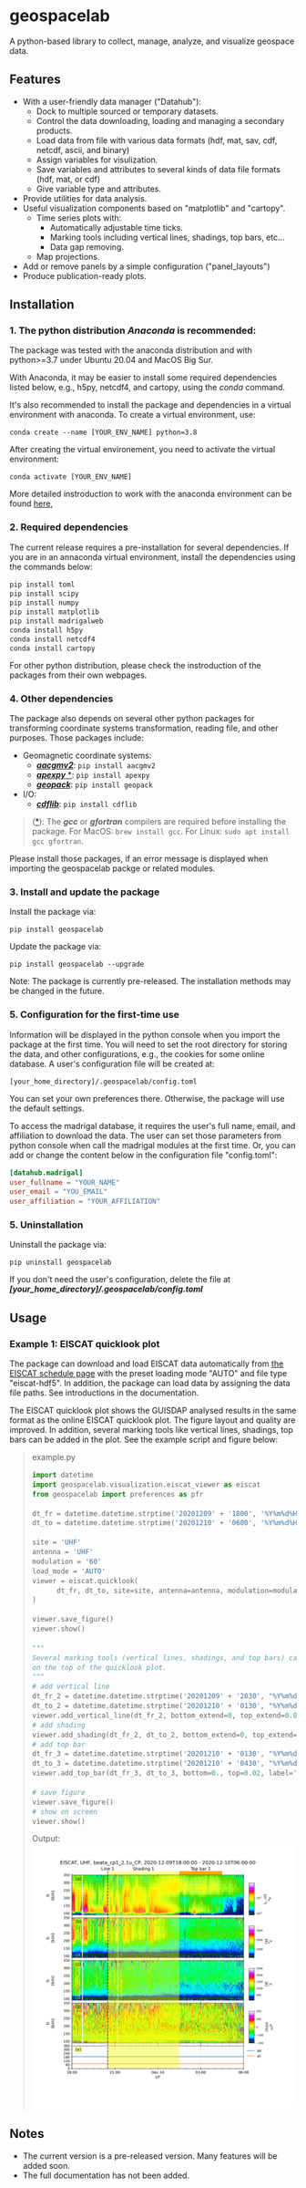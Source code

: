 # geospacelab
A python-based library to collect, manage, analyze, and visualize geospace data.

## Features
- With a user-friendly data manager ("Datahub"):
    + Dock to multiple sourced or temporary datasets.
    + Control the data downloading, loading and managing a secondary products.
    + Load data from file with various data formats (hdf, mat, sav, cdf, netcdf, ascii, and binary)
    + Assign variables for visulization.
    + Save variables and attributes to several kinds of data file formats (hdf, mat, or cdf)
    + Give variable type and attributes.
- Provide utilities for data analysis.
- Useful visualization components based on "matplotlib" and "cartopy".
    + Time series plots with:
        - Automatically adjustable time ticks.
        - Marking tools including vertical lines, shadings, top bars, etc...
        - Data gap removing.
    + Map projections.
- Add or remove panels by a simple configuration ("panel_layouts")
- Produce publication-ready plots.

## Installation
### 1. The python distribution _Anaconda_ is recommended:
The package was tested with the anaconda distribution and with python>=3.7 under Ubuntu 20.04 and MacOS Big Sur.

With Anaconda, it may be easier to install some required dependencies listed below, e.g., h5py, netcdf4, and cartopy, using the _conda_ command.

It's also recommended to install the package and dependencies in a virtual environment with anaconda. To create a virtual environment, use:

```shell
conda create --name [YOUR_ENV_NAME] python=3.8
```

After creating the virtual environement, you need to activate the virtual environment:

```shell
conda activate [YOUR_ENV_NAME]
```

More detailed instroduction to work with the anaconda environment can be found [here](https://conda.io/projects/conda/en/latest/user-guide/tasks/manage-environments.html#), 

### 2. Required dependencies
The current release requires a pre-installation for several dependencies. If you are in an annaconda virtual environment, install the dependencies using the commands below:

```shell
pip install toml 
pip install scipy 
pip install numpy 
pip install matplotlib 
pip install madrigalweb 
conda install h5py 
conda install netcdf4 
conda install cartopy 
```
For other python distribution, please check the instroduction of the packages from their own webpages.

### 4. Other dependencies
The package also depends on several other python packages for transforming coordinate systems transformation, reading file, 
and other purposes. Those packages include: 

- Geomagnetic coordinate systems:
  - [*__aacgmv2__*](https://aacgmv2.readthedocs.io/en/latest/reference/aacgmv2.html): ```pip install aacgmv2 ``` 
  - [*__apexpy__* \*](https://apexpy.readthedocs.io/en/latest/reference/Apex.html): ```pip install apexpy ```
  - [*__geopack__*](https://github.com/tsssss/geopack): ```pip install geopack ```
- I/O:
  - [*__cdflib__*](https://pypi.org/project/cdflib/): ```pip install cdflib ```

> ([\*]()): The **_gcc_** or **_gfortran_** compilers are required before installing the package. 
> For MacOS: ```brew install gcc```. 
> For Linux: ```sudo apt install gcc gfortran```.  

Please install those packages, if an error message is displayed when importing the geospacelab packge 
or related modules.


### 3. Install and update the package
Install the package via:

```shell
pip install geospacelab
```

Update the package via:
```shell
pip install geospacelab --upgrade
```

Note: The package is currently pre-released. The installation methods may be changed in the future.

### 5. Configuration for the first-time use
Information will be displayed in the python console when you import the package at the first time. You will need to set the root directory for storing the data, and other configurations, e.g., the cookies for some online database. A user's configuration file will be created at:

```
[your_home_directory]/.geospacelab/config.toml
```

You can set your own preferences there. Otherwise, the package will use the default settings. 

To access the madrigal database, it requires the user's full name, email, and affiliation to download the data. The user can set those parameters from python console when call the madrigal modules at the first time. Or, you can add or change the content below in the configuration file "config.toml":

```toml
[datahub.madrigal]
user_fullname = "YOUR_NAME"
user_email = "YOU_EMAIL"
user_affiliation = "YOUR_AFFILIATION"
```

### 5. Uninstallation
Uninstall the package via:
```shell
pip uninstall geospacelab
```
If you don't need the user's configuration, delete the file at **_[your_home_directory]/.geospacelab/config.toml_**

## Usage

### Example 1: EISCAT quicklook plot
The package can download and load EISCAT data automatically from [the EISCAT schedule page](https://portal.eiscat.se/schedule/) with the preset loading mode "AUTO" and file type "eiscat-hdf5". In addition, the package can load data by assigning the data file paths. See introductions in the documentation.

The EISCAT quicklook plot shows the GUISDAP analysed results in the same format as the online EISCAT quicklook plot.
The figure layout and quality are improved. In addition, several marking tools like vertical lines, shadings, top bars can be 
added in the plot. See the example script and figure below:

> example.py
> ```python
> import datetime
> import geospacelab.visualization.eiscat_viewer as eiscat
> from geospacelab import preferences as pfr
> 
> dt_fr = datetime.datetime.strptime('20201209' + '1800', '%Y%m%d%H%M')
> dt_to = datetime.datetime.strptime('20201210' + '0600', '%Y%m%d%H%M')
>
> site = 'UHF'
> antenna = 'UHF'
> modulation = '60'
> load_mode = 'AUTO'
> viewer = eiscat.quicklook(
>       dt_fr, dt_to, site=site, antenna=antenna, modulation=modulation, load_mode='AUTO'
> )
> 
> viewer.save_figure()
> viewer.show()
> 
> """
> Several marking tools (vertical lines, shadings, and top bars) can be added as the overlays 
> on the top of the quicklook plot.
> """
> # add vertical line
> dt_fr_2 = datetime.datetime.strptime('20201209' + '2030', "%Y%m%d%H%M")
> dt_to_2 = datetime.datetime.strptime('20201210' + '0130', "%Y%m%d%H%M")
> viewer.add_vertical_line(dt_fr_2, bottom_extend=0, top_extend=0.02, label='Line 1', label_position='top')
> # add shading
> viewer.add_shading(dt_fr_2, dt_to_2, bottom_extend=0, top_extend=0.02, label='Shading 1', label_position='top')
> # add top bar
> dt_fr_3 = datetime.datetime.strptime('20201210' + '0130', "%Y%m%d%H%M")
> dt_to_3 = datetime.datetime.strptime('20201210' + '0430', "%Y%m%d%H%M")
> viewer.add_top_bar(dt_fr_3, dt_to_3, bottom=0., top=0.02, label='Top bar 1')
>
> # save figure
> viewer.save_figure()
> # show on screen
> viewer.show()
> ```
> Output:
> ![alt text](https://github.com/JouleCai/geospacelab/blob/master/examples/EISCAT_UHF_beata_cp1_2.1u_CP_20201209-180000-20201210-060000.png?raw=true)

## Notes
- The current version is a pre-released version. Many features will be added soon.
- The full documentation has not been added.

